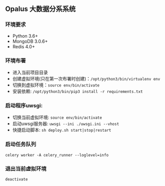 ## Opalus 大数据分系系统

### 环境要求
- Python 3.6+
- MongoDB 3.0.6+
- Redis 4.0+


### 环境布署
- 进入当前项目目录  
- 创建虚拟环境(只在第一次布署时创建)：```/opt/python3/bin/virtualenv env```  
- 切换到虚拟环境：```source env/bin/activate```  
- 安装依赖: ```/opt/python3/bin/pip3 install -r requirements.txt```   

### 启动程序uwsgi:
- 切换当前虚拟环境: ```source env/bin/activate```  
- 启动uwsgi服务器: ```uwsgi --ini ./uwsgi.ini --vhost```  
- 快捷启动脚本: ```sh deploy.sh start|stop|restart```  

### 启动任务队列
```
celery worker -A celery_runner --loglevel=info
```

### 退出当前虚拟环境
```
deactivate
``` 

